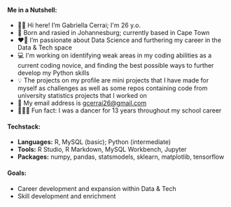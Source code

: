 #### Me in a Nutshell:
- 👋🏻 Hi here! I’m Gabriella Cerrai; I'm 26 y.o. 
- 📍 Born and rasied in Johannesburg; currently based in Cape Town 
- ❤️‍🔥 I’m passionate about Data Science and furthering my career in the Data & Tech space
- 💻 I'm working on identifying weak areas in my coding abilities as a current coding novice, and finding the best possible ways to further develop my Python skills 
- 💡 The projects on my profile are mini projects that I have made for myself as challenges as well as some repos containing code from university statistics projects that I worked on
- 📩 My email address is gcerrai26@gmail.com
- 🤸🏻‍♂️ Fun fact: I was a dancer for 13 years throughout my school career 

#### Techstack: 
- **Languages:** R, MySQL (basic); Python (intermediate) 
- **Tools:** R Studio, R Markdown, MySQL Workbench, Jupyter 
- **Packages:** numpy, pandas, statsmodels, sklearn, matplotlib, tensorflow


#### Goals:
- Career development and expansion within Data & Tech
- Skill development and enrichment
<!---
GabriellaCerrai/GabriellaCerrai is a ✨ special ✨ repository because its `README.md` (this file) appears on your GitHub profile.
You can click the Preview link to take a look at your changes.
--->
